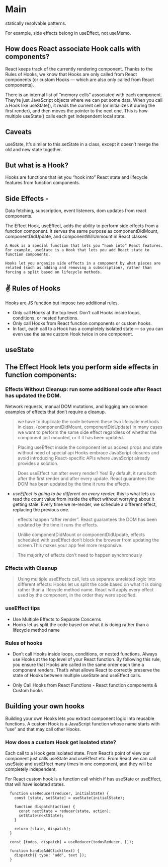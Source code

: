 # Main

statically resolvable patterns.

For example, side effects belong in useEffect, not useMemo.

## How does React associate Hook calls with components?

React keeps track of the currently rendering component. Thanks to the Rules of Hooks, we know that Hooks are only called from React components (or custom Hooks — which are also only called from React components).

There is an internal list of “memory cells” associated with each component. They’re just JavaScript objects where we can put some data. When you call a Hook like useState(), it reads the current cell (or initializes it during the first render), and then moves the pointer to the next one. This is how multiple useState() calls each get independent local state.


## Caveats

useState, It’s similar to this.setState in a class, except it doesn’t merge the old and new state together.

## But what is a Hook?

Hooks are functions that let you “hook into” React state and lifecycle features from function components. 

## Side Effects - 

Data fetching, subscription, event listeners, dom updates from react components.

The Effect Hook, useEffect, adds the ability to perform side effects from a function component.
 It serves the same purpose as componentDidMount, componentDidUpdate, and componentWillUnmount in React classes

 `A Hook is a special function that lets you “hook into” React features. For example, useState is a Hook that lets you add React state to function components.`

`Hooks let you organize side effects in a component by what pieces are related (such as adding and removing a subscription), rather than forcing a split based on lifecycle methods.`

## ✌️ Rules of Hooks

Hooks are JS function but impose two additional rules.

* Only call Hooks at the top level. Don’t call Hooks inside loops, conditions, or nested functions.
* Only call Hooks from React function components or custom hooks.
* In fact, each call to a Hook has a completely isolated state — so you can even use the same custom Hook twice in one component.


## useState

## The Effect Hook lets you perform side effects in function components:

### Effects Without Cleanup: run some additional code after React has updated the DOM.

Network requests, manual DOM mutations, and logging are common examples of effects that don’t require a cleanup. 
> we have to duplicate the code between these two lifecycle methods in class. {componentDidMount, componentDidUpdate}
 in many cases we want to perform the same side effect regardless of whether the component just mounted, or if it has been updated.

> Placing useEffect inside the component let us access props and state without need of special api
> Hooks embrace JavaScript closures and avoid introducing React-specific APIs where JavaScript already provides a solution.

> Does useEffect run after every render? Yes! By default, it runs both after the first render and after every update. React guarantees the DOM has been updated by the time it runs the effects.

* _useEffect is going to be different on every render._  this is what lets us read the count value from inside the effect without worrying about it getting stale. Every time we re-render, we schedule a different effect, replacing the previous one.

> effects happen “after render”. React guarantees the DOM has been updated by the time it runs the effects.

> Unlike componentDidMount or componentDidUpdate, effects scheduled with useEffect don’t block the browser from updating the screen.This makes your app feel more responsive.

> The majority of effects don’t need to happen synchronously

### Effects with Cleanup

> Using multiple useEffects call, lets us separate unrelated logic into different effects:
> Hooks let us split the code based on what it is doing rather than a lifecycle method name. React will apply every effect used by the component, in the order they were specified.

### useEffect tips

  * Use Multiple Effects to Separate Concerns
  * Hooks let us split the code based on what it is doing rather than a lifecycle method name

### Rules of hooks

  * Don’t call Hooks inside loops, conditions, or nested functions.
    Always use Hooks at the top level of your React function. 
    By following this rule, you ensure that Hooks are called in the same order each time a component renders.
    That’s what allows React to correctly preserve the state of Hooks between multiple useState and useEffect calls.

  * Only Call Hooks from React Functions - React function components & Custom hooks


## Building your own hooks

Building your own Hooks lets you extract component logic into reusable functions.
A custom Hook is a JavaScript function whose name starts with ”use” and that may call other Hooks.

### How does a custom Hook get isolated state?

Each call to a Hook gets isolated state. From React’s point of view our component just calls useState and useEffect etc. From React we can call useState and useEffect many times in one component, and they will be completely independent.

For React custom hook is  a function call which if has useState or useEffect, that will have isolated states.

```
  function useReducer(reducer, initialState) {
    const [state, setState] = useState(initialState);

    function dispatch(action) {
      const nextState = reducer(state, action);
      setState(nextState);
    }

    return [state, dispatch];
  }

  const [todos, dispatch] = useReducer(todosReducer, []);

  function handleAddClick(text) {
    dispatch({ type: 'add', text });
  }

```




